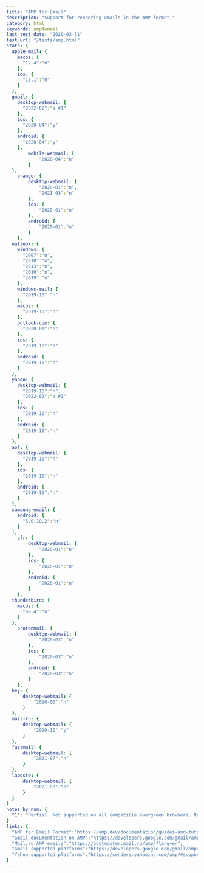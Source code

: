 ```yaml
---
title: "AMP for Email"
description: "Support for rendering emails in the AMP format."
category: html
keywords: amp4email
last_test_date: "2020-03-31"
test_url: "/tests/amp.html"
stats: {
  apple-mail: {
    macos: {
      "12.4":"n"
    },
    ios: {
      "13.1":"n"
    }
  },
  gmail: {
    desktop-webmail: {
      "2022-02":"a #1"
    },
    ios: {
      "2020-04":"y"
    },
    android: {
      "2020-04":"y"
    },
        mobile-webmail: {
            "2020-04":"n"
        }
  },
    orange: {
        desktop-webmail: {
            "2020-01":"n",
            "2021-03":"n"
        },
        ios: {
            "2020-01":"n"
        },
        android: {
            "2020-01":"n"
        }
    },
  outlook: {
    windows: {
      "2007":"n",
      "2010":"n",
      "2013":"n",
      "2016":"n",
      "2019":"n"
    },
    windows-mail: {
      "2019-10":"n"
    },
    macos: {
      "2019-10":"n"
    },
    outlook-com: {
      "2020-01":"n"
    },
    ios: {
      "2019-10":"n"
    },
    android: {
      "2019-10":"n"
    }
  },
  yahoo: {
    desktop-webmail: {
      "2019-10":"n",
	  "2022-02":"a #1"
    },
    ios: {
      "2019-10":"n"
    },
    android: {
      "2019-10":"n"
    }
  },
  aol: {
    desktop-webmail: {
      "2019-10":"n"
    },
    ios: {
      "2019-10":"n"
    },
    android: {
      "2019-10":"n"
    }
  },
  samsung-email: {
    android: {
      "5.0.10.2":"n"
    }
  },
    sfr: {
        desktop-webmail: {
            "2020-01":"n"
        },
        ios: {
            "2020-01":"n"
        },
        android: {
            "2020-01":"n"
        }
    },
  thunderbird: {
    macos: {
      "68.4":"n"
    }
  },
    protonmail: {
        desktop-webmail: {
            "2020-03":"n"
        },
        ios: {
            "2020-03":"n"
        },
        android: {
            "2020-03":"n"
        }
    },
  hey: {
      desktop-webmail: {
          "2020-06":"n"
      }
  },
  mail-ru: {
      desktop-webmail: {
          "2020-10":"y"
      }
  },
  fastmail: {
      desktop-webmail: {
          "2021-07":"n"
      }
  },
  laposte: {
      desktop-webmail: {
          "2021-08":"n"
      }
  }
}
notes_by_num: {
  "1": "Partial. Not supported on all compatible evergreen browsers. Refer to 'supported platforms' links listed below under resources."
}
links: {
  "AMP for Email Format":"https://amp.dev/documentation/guides-and-tutorials/learn/email-spec/amp-email-format/?format=email",
  "Gmail documentation on AMP":"https://developers.google.com/gmail/ampemail",
  "Mail.ru AMP emails":"https://postmaster.mail.ru/amp/?lang=en",
  "Gmail supported platforms":"https://developers.google.com/gmail/ampemail/supported-platforms",
  "Yahoo supported platforms":"https://senders.yahooinc.com/amp/#supported-platforms"
}
---
```

